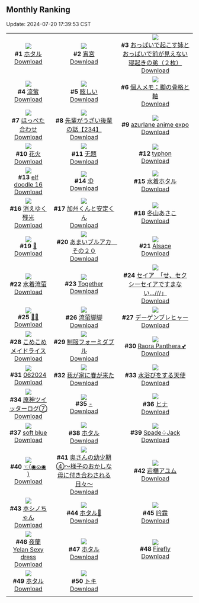 ## Monthly Ranking
Update: 2024-07-20 17:39:53 CST

|      |      |      |
| :----: | :----: | :----: |
| ![](https://i.pixiv.re/c/240x480/img-master/img/2024/06/21/18/54/32/119837190_p0_master1200.jpg)<br>**#1** [ホタル](https://www.pixiv.net/artworks/119837190)<br>[Download](https://i.pixiv.re/img-original/img/2024/06/21/18/54/32/119837190_p0.jpg) | ![](https://i.pixiv.re/c/240x480/img-master/img/2024/06/22/00/00/35/119847074_p0_master1200.jpg)<br>**#2** [宵宮](https://www.pixiv.net/artworks/119847074)<br>[Download](https://i.pixiv.re/img-original/img/2024/06/22/00/00/35/119847074_p0.jpg) | ![](https://i.pixiv.re/c/240x480/img-master/img/2024/06/22/19/12/11/119868937_p0_master1200.jpg)<br>**#3** [おっぱいで起こす姉とおっぱいで前が見えない寝起きの弟（２枚）](https://www.pixiv.net/artworks/119868937)<br>[Download](https://i.pixiv.re/img-original/img/2024/06/22/19/12/11/119868937_p0.jpg) |
| ![](https://i.pixiv.re/c/240x480/img-master/img/2024/06/20/00/00/11/119791514_p0_master1200.jpg)<br>**#4** [流萤](https://www.pixiv.net/artworks/119791514)<br>[Download](https://i.pixiv.re/img-original/img/2024/06/20/00/00/11/119791514_p0.jpg) | ![](https://i.pixiv.re/c/240x480/img-master/img/2024/06/23/00/00/09/119878863_p0_master1200.jpg)<br>**#5** [眩しい](https://www.pixiv.net/artworks/119878863)<br>[Download](https://i.pixiv.re/img-original/img/2024/06/23/00/00/09/119878863_p0.jpg) | ![](https://i.pixiv.re/c/240x480/img-master/img/2024/06/22/06/00/08/119853538_p0_master1200.jpg)<br>**#6** [個人メモ：脚の骨格と軸](https://www.pixiv.net/artworks/119853538)<br>[Download](https://i.pixiv.re/img-original/img/2024/06/22/06/00/08/119853538_p0.jpg) |
| ![](https://i.pixiv.re/c/240x480/img-master/img/2024/06/22/00/04/26/119847458_p0_master1200.jpg)<br>**#7** [ほっぺた合わせ](https://www.pixiv.net/artworks/119847458)<br>[Download](https://i.pixiv.re/img-original/img/2024/06/22/00/04/26/119847458_p0.jpg) | ![](https://i.pixiv.re/c/240x480/img-master/img/2024/06/22/19/01/26/119868658_p0_master1200.jpg)<br>**#8** [先輩がうざい後輩の話【234】](https://www.pixiv.net/artworks/119868658)<br>[Download](https://i.pixiv.re/img-original/img/2024/06/22/19/01/26/119868658_p0.png) | ![](https://i.pixiv.re/c/240x480/img-master/img/2024/06/22/14/03/07/119861693_p0_master1200.jpg)<br>**#9** [azurlane anime expo](https://www.pixiv.net/artworks/119861693)<br>[Download](https://i.pixiv.re/img-original/img/2024/06/22/14/03/07/119861693_p0.png) |
| ![](https://i.pixiv.re/c/240x480/img-master/img/2024/06/22/14/40/07/119862499_p0_master1200.jpg)<br>**#10** [花火](https://www.pixiv.net/artworks/119862499)<br>[Download](https://i.pixiv.re/img-original/img/2024/06/22/14/40/07/119862499_p0.png) | ![](https://i.pixiv.re/c/240x480/img-master/img/2024/06/21/12/40/39/119830625_p0_master1200.jpg)<br>**#11** [无题](https://www.pixiv.net/artworks/119830625)<br>[Download](https://i.pixiv.re/img-original/img/2024/06/21/12/40/39/119830625_p0.png) | ![](https://i.pixiv.re/c/240x480/img-master/img/2024/06/22/02/35/23/119851119_p0_master1200.jpg)<br>**#12** [typhon](https://www.pixiv.net/artworks/119851119)<br>[Download](https://i.pixiv.re/img-original/img/2024/06/22/02/35/23/119851119_p0.png) |
| ![](https://i.pixiv.re/c/240x480/img-master/img/2024/06/22/00/00/24/119847043_p0_master1200.jpg)<br>**#13** [elf doodle 16](https://www.pixiv.net/artworks/119847043)<br>[Download](https://i.pixiv.re/img-original/img/2024/06/22/00/00/24/119847043_p0.png) | ![](https://i.pixiv.re/c/240x480/img-master/img/2024/06/22/13/21/16/119860762_p0_master1200.jpg)<br>**#14** [:D](https://www.pixiv.net/artworks/119860762)<br>[Download](https://i.pixiv.re/img-original/img/2024/06/22/13/21/16/119860762_p0.jpg) | ![](https://i.pixiv.re/c/240x480/img-master/img/2024/06/22/00/00/36/119847077_p0_master1200.jpg)<br>**#15** [水着ホタル](https://www.pixiv.net/artworks/119847077)<br>[Download](https://i.pixiv.re/img-original/img/2024/06/22/00/00/36/119847077_p0.png) |
| ![](https://i.pixiv.re/c/240x480/img-master/img/2024/06/24/00/00/49/119915880_p0_master1200.jpg)<br>**#16** [消えゆく残光](https://www.pixiv.net/artworks/119915880)<br>[Download](https://i.pixiv.re/img-original/img/2024/06/24/00/00/49/119915880_p0.jpg) | ![](https://i.pixiv.re/c/240x480/img-master/img/2024/06/21/00/00/44/119819013_p0_master1200.jpg)<br>**#17** [加州くんと安定くん](https://www.pixiv.net/artworks/119819013)<br>[Download](https://i.pixiv.re/img-original/img/2024/06/21/00/00/44/119819013_p0.png) | ![](https://i.pixiv.re/c/240x480/img-master/img/2024/06/21/10/00/01/119828238_p0_master1200.jpg)<br>**#18** [冬山あさこ](https://www.pixiv.net/artworks/119828238)<br>[Download](https://i.pixiv.re/img-original/img/2024/06/21/10/00/01/119828238_p0.png) |
| ![](https://i.pixiv.re/c/240x480/img-master/img/2024/06/22/13/38/08/119861109_p0_master1200.jpg)<br>**#19** [🐤](https://www.pixiv.net/artworks/119861109)<br>[Download](https://i.pixiv.re/img-original/img/2024/06/22/13/38/08/119861109_p0.png) | ![](https://i.pixiv.re/c/240x480/img-master/img/2024/06/22/00/00/20/119847018_p0_master1200.jpg)<br>**#20** [あまいブルアカ　その２０](https://www.pixiv.net/artworks/119847018)<br>[Download](https://i.pixiv.re/img-original/img/2024/06/22/00/00/20/119847018_p0.png) | ![](https://i.pixiv.re/c/240x480/img-master/img/2024/06/20/08/48/29/119799852_p0_master1200.jpg)<br>**#21** [Alsace](https://www.pixiv.net/artworks/119799852)<br>[Download](https://i.pixiv.re/img-original/img/2024/06/20/08/48/29/119799852_p0.png) |
| ![](https://i.pixiv.re/c/240x480/img-master/img/2024/06/22/12/30/01/119859690_p0_master1200.jpg)<br>**#22** [水着流萤](https://www.pixiv.net/artworks/119859690)<br>[Download](https://i.pixiv.re/img-original/img/2024/06/22/12/30/01/119859690_p0.jpg) | ![](https://i.pixiv.re/c/240x480/img-master/img/2024/06/23/01/32/27/119882038_p0_master1200.jpg)<br>**#23** [Together](https://www.pixiv.net/artworks/119882038)<br>[Download](https://i.pixiv.re/img-original/img/2024/06/23/01/32/27/119882038_p0.png) | ![](https://i.pixiv.re/c/240x480/img-master/img/2024/06/23/08/00/03/119887343_p0_master1200.jpg)<br>**#24** [セイア　「せ、セクシーセイアですまない…///」](https://www.pixiv.net/artworks/119887343)<br>[Download](https://i.pixiv.re/img-original/img/2024/06/23/08/00/03/119887343_p0.jpg) |
| ![](https://i.pixiv.re/c/240x480/img-master/img/2024/06/21/19/26/55/119838054_p0_master1200.jpg)<br>**#25** [🖤🐇](https://www.pixiv.net/artworks/119838054)<br>[Download](https://i.pixiv.re/img-original/img/2024/06/21/19/26/55/119838054_p0.jpg) | ![](https://i.pixiv.re/c/240x480/img-master/img/2024/06/22/20/22/16/119871006_p0_master1200.jpg)<br>**#26** [流萤脚脚](https://www.pixiv.net/artworks/119871006)<br>[Download](https://i.pixiv.re/img-original/img/2024/06/22/20/22/16/119871006_p0.jpg) | ![](https://i.pixiv.re/c/240x480/img-master/img/2024/06/21/12/29/53/119830434_p0_master1200.jpg)<br>**#27** [デーゲンブレヒャー](https://www.pixiv.net/artworks/119830434)<br>[Download](https://i.pixiv.re/img-original/img/2024/06/21/12/29/53/119830434_p0.jpg) |
| ![](https://i.pixiv.re/c/240x480/img-master/img/2024/06/21/20/26/22/119839759_p0_master1200.jpg)<br>**#28** [こめこめメイドライス](https://www.pixiv.net/artworks/119839759)<br>[Download](https://i.pixiv.re/img-original/img/2024/06/21/20/26/22/119839759_p0.jpg) | ![](https://i.pixiv.re/c/240x480/img-master/img/2024/06/22/22/00/11/119874477_p0_master1200.jpg)<br>**#29** [制服フォーミダブル](https://www.pixiv.net/artworks/119874477)<br>[Download](https://i.pixiv.re/img-original/img/2024/06/22/22/00/11/119874477_p0.jpg) | ![](https://i.pixiv.re/c/240x480/img-master/img/2024/06/22/05/12/02/119853030_p0_master1200.jpg)<br>**#30** [Raora Panthera 💕](https://www.pixiv.net/artworks/119853030)<br>[Download](https://i.pixiv.re/img-original/img/2024/06/22/05/12/02/119853030_p0.png) |
| ![](https://i.pixiv.re/c/240x480/img-master/img/2024/06/20/22/45/02/119816450_p0_master1200.jpg)<br>**#31** [062024](https://www.pixiv.net/artworks/119816450)<br>[Download](https://i.pixiv.re/img-original/img/2024/06/20/22/45/02/119816450_p0.jpg) | ![](https://i.pixiv.re/c/240x480/img-master/img/2024/06/22/19/46/25/119869847_p0_master1200.jpg)<br>**#32** [我が家に春が来た](https://www.pixiv.net/artworks/119869847)<br>[Download](https://i.pixiv.re/img-original/img/2024/06/22/19/46/25/119869847_p0.jpg) | ![](https://i.pixiv.re/c/240x480/img-master/img/2024/06/22/00/30/07/119848380_p0_master1200.jpg)<br>**#33** [水浴びをする天使](https://www.pixiv.net/artworks/119848380)<br>[Download](https://i.pixiv.re/img-original/img/2024/06/22/00/30/07/119848380_p0.jpg) |
| ![](https://i.pixiv.re/c/240x480/img-master/img/2024/06/22/12/17/45/119859423_p0_master1200.jpg)<br>**#34** [原神ツイッターログ⑦](https://www.pixiv.net/artworks/119859423)<br>[Download](https://i.pixiv.re/img-original/img/2024/06/22/12/17/45/119859423_p0.png) | ![](https://i.pixiv.re/c/240x480/img-master/img/2024/06/20/00/00/11/119791518_p0_master1200.jpg)<br>**#35** [-](https://www.pixiv.net/artworks/119791518)<br>[Download](https://i.pixiv.re/img-original/img/2024/06/20/00/00/11/119791518_p0.jpg) | ![](https://i.pixiv.re/c/240x480/img-master/img/2024/06/22/00/00/20/119847022_p0_master1200.jpg)<br>**#36** [ヒナ](https://www.pixiv.net/artworks/119847022)<br>[Download](https://i.pixiv.re/img-original/img/2024/06/22/00/00/20/119847022_p0.jpg) |
| ![](https://i.pixiv.re/c/240x480/img-master/img/2024/06/21/12/16/21/119830229_p0_master1200.jpg)<br>**#37** [soft blue](https://www.pixiv.net/artworks/119830229)<br>[Download](https://i.pixiv.re/img-original/img/2024/06/21/12/16/21/119830229_p0.png) | ![](https://i.pixiv.re/c/240x480/img-master/img/2024/06/23/00/00/27/119878947_p0_master1200.jpg)<br>**#38** [ホタル](https://www.pixiv.net/artworks/119878947)<br>[Download](https://i.pixiv.re/img-original/img/2024/06/23/00/00/27/119878947_p0.jpg) | ![](https://i.pixiv.re/c/240x480/img-master/img/2024/06/23/00/29/14/119880270_p0_master1200.jpg)<br>**#39** [Spade♤Jack](https://www.pixiv.net/artworks/119880270)<br>[Download](https://i.pixiv.re/img-original/img/2024/06/23/00/29/14/119880270_p0.png) |
| ![](https://i.pixiv.re/c/240x480/img-master/img/2024/06/22/00/12/25/119847780_p0_master1200.jpg)<br>**#40** [☜(◉ɷ◉ )](https://www.pixiv.net/artworks/119847780)<br>[Download](https://i.pixiv.re/img-original/img/2024/06/22/00/12/25/119847780_p0.jpg) | ![](https://i.pixiv.re/c/240x480/img-master/img/2024/06/22/00/06/06/119847542_p0_master1200.jpg)<br>**#41** [奥さんの幼少期④～様子のおかしな母に付き合わされる日々～](https://www.pixiv.net/artworks/119847542)<br>[Download](https://i.pixiv.re/img-original/img/2024/06/22/00/06/06/119847542_p0.jpg) | ![](https://i.pixiv.re/c/240x480/img-master/img/2024/06/22/00/01/24/119847203_p0_master1200.jpg)<br>**#42** [岩櫃アユム](https://www.pixiv.net/artworks/119847203)<br>[Download](https://i.pixiv.re/img-original/img/2024/06/22/00/01/24/119847203_p0.jpg) |
| ![](https://i.pixiv.re/c/240x480/img-master/img/2024/06/20/00/09/56/119792087_p0_master1200.jpg)<br>**#43** [ホシノちゃん](https://www.pixiv.net/artworks/119792087)<br>[Download](https://i.pixiv.re/img-original/img/2024/06/20/00/09/56/119792087_p0.png) | ![](https://i.pixiv.re/c/240x480/img-master/img/2024/06/20/01/52/17/119794670_p0_master1200.jpg)<br>**#44** [ホタル🎨](https://www.pixiv.net/artworks/119794670)<br>[Download](https://i.pixiv.re/img-original/img/2024/06/20/01/52/17/119794670_p0.jpg) | ![](https://i.pixiv.re/c/240x480/img-master/img/2024/06/20/18/57/57/119809539_p0_master1200.jpg)<br>**#45** [吟霖](https://www.pixiv.net/artworks/119809539)<br>[Download](https://i.pixiv.re/img-original/img/2024/06/20/18/57/57/119809539_p0.jpg) |
| ![](https://i.pixiv.re/c/240x480/img-master/img/2024/06/21/21/55/54/119842619_p0_master1200.jpg)<br>**#46** [夜蘭 Yelan Sexy dress](https://www.pixiv.net/artworks/119842619)<br>[Download](https://i.pixiv.re/img-original/img/2024/06/21/21/55/54/119842619_p0.jpg) | ![](https://i.pixiv.re/c/240x480/img-master/img/2024/06/24/00/00/38/119915858_p0_master1200.jpg)<br>**#47** [ホタル](https://www.pixiv.net/artworks/119915858)<br>[Download](https://i.pixiv.re/img-original/img/2024/06/24/00/00/38/119915858_p0.png) | ![](https://i.pixiv.re/c/240x480/img-master/img/2024/06/21/20/33/38/119840001_p0_master1200.jpg)<br>**#48** [Firefly](https://www.pixiv.net/artworks/119840001)<br>[Download](https://i.pixiv.re/img-original/img/2024/06/21/20/33/38/119840001_p0.jpg) |
| ![](https://i.pixiv.re/c/240x480/img-master/img/2024/06/20/00/00/12/119791522_p0_master1200.jpg)<br>**#49** [ホタル](https://www.pixiv.net/artworks/119791522)<br>[Download](https://i.pixiv.re/img-original/img/2024/06/20/00/00/12/119791522_p0.jpg) | ![](https://i.pixiv.re/c/240x480/img-master/img/2024/06/20/22/19/15/119815592_p0_master1200.jpg)<br>**#50** [トキ](https://www.pixiv.net/artworks/119815592)<br>[Download](https://i.pixiv.re/img-original/img/2024/06/20/22/19/15/119815592_p0.jpg) |
|      |
